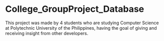 # College_GroupProject_Database

This project was made by 4 students who are studying Computer Science at Polytechnic University of the Philippines, having the goal of giving and receiving insight from other developers.
